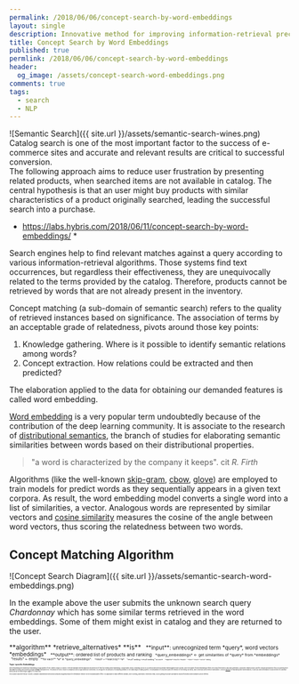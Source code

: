 ```yaml
---
permalink: /2018/06/06/concept-search-by-word-embeddings
layout: single
description: Innovative method for improving information-retrieval precision in e-commerce sites by presenting related products whenever searched items are not available in catalog.
title: Concept Search by Word Embeddings
published: true
permlink: /2018/06/06/concept-search-by-word-embeddings
header:
  og_image: /assets/concept-search-word-embeddings.png
comments: true
tags:
  - search
  - NLP
---
```

![Semantic Search]({{ site.url }}/assets/semantic-search-wines.png)
Catalog search is one of the most important factor to the success of e-commerce sites and accurate and relevant results are critical to successful conversion.  
The following approach aims to reduce user frustration by presenting related products, when searched items are not available in catalog. The central hypothesis is that an user might buy products with similar characteristics of a product originally searched, leading the successful search into a purchase.

* https://labs.hybris.com/2018/06/11/concept-search-by-word-embeddings/ *

Search engines help to find relevant matches against a query according to various information-retrieval algorithms. Those systems find text occurrences, but regardless their effectiveness, they are unequivocally related to the terms provided by the catalog. Therefore, products cannot be retrieved by words that are not already present in the inventory.

Concept matching (a sub-domain of semantic search) refers to the quality of retrieved instances based on significance. The association of terms by an acceptable grade of relatedness, pivots around those key points:
1. Knowledge gathering. Where is it possible to identify semantic relations among words?
2. Concept extraction. How relations could be extracted and then predicted?

The elaboration applied to the data for obtaining our demanded features is called word embedding.

[Word embedding](https://en.wikipedia.org/wiki/Word_embedding) is a very popular term undoubtedly because of the contribution of the deep learning community. It is associate to the research of [distributional semantics](https://en.wikipedia.org/wiki/Distributional_semantics), the branch of studies for elaborating semantic similarities between words based on their distributional properties.
> "a word is characterized by the company it keeps".  cit *R. Firth*

Algorithms (like the well-known [skip-gram](https://en.wikipedia.org/wiki/N-gram#Skip-gram), [cbow](https://en.wikipedia.org/wiki/Bag-of-words_model#CBOW), [glove](https://www.aclweb.org/anthology/D14-1162)) are employed to train models for predict words as they sequentially appears in a given text corpora.  As result, the word embedding model converts a single word into a list of similarities, a vector. Analogous words are represented by similar vectors and [cosine similarity](https://en.wikipedia.org/wiki/Cosine_similarity) measures the cosine of the angle between word vectors, thus scoring the relatedness between two words.

## Concept Matching Algorithm

![Concept Search Diagram]({{ site.url }}/assets/semantic-search-word-embeddings.png)

In the example above the user submits the unknown search query _Chardonnay_ which has some similar terms retrieved in the word embeddings. Some of them might exist in catalog and they are returned to the user.

<small>
**algorithm** *retrieve_alternatives* **is**

<small>
&nbsp;&nbsp;**input**: unrecognized term *query*, word vectors *embeddings*

<small>
&nbsp;&nbsp;**output**: ordered list of products and ranking

<small>
&nbsp;&nbsp;*query_embeddings* ← get similarities of *query* from *embeddings*

<small>
&nbsp;&nbsp;*results* ← empty

<small>
&nbsp;&nbsp;**for each** *w* in *query_embeddings*:

<small>
&nbsp;&nbsp;&nbsp;&nbsp;*result* ←**search by** *w*

<small>
&nbsp;&nbsp;&nbsp;&nbsp;*result*.ranking ←result.ranking * w.score

<small>
&nbsp;&nbsp;&nbsp;&nbsp;**append** result to *results*

<small>
&nbsp;&nbsp;**return** *results* **sort by** ranking

## Topic-specific Embeddings

Word embeddings are obtained by elaborating a huge quantity of text, namely _corpus_ or _corpora_. There are available several large and structured set of texts for creating word embeddings: Google News corpus, Wikipedia, and so on, as well as word vectors already trained against those corpora.
Since the quality of word embeddings reflects the corpus from which it has been generated, I purposely created a topic-specific corpora specialized in food, by scanning more than **600** food blogs and collecting roughly **40 Mb** of prepared text. The amount of text is risible in comparison with Google News but nonetheless it is enough for the purposes of computing similarity in the small range of catalog queries. The preparation of corpora includes the remotion of everything but words, case conversion and sentence tokenization. I choose [fastText](https://fasttext.cc/) for elaborating text representations, it uses sub-word information to build vectors for unknown words and as the name might suggest, it is really fast.

This solution has been filed as _"System, computer-implemented method and computer program product for information retrieval"_ at the European patent office. It is applicable to many different domains, like in clothing, automobile, electronics retail, just by getting the proper specialized corpora from which word similarity can be inferred.